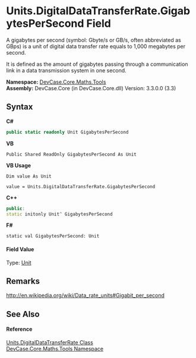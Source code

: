 # Units.DigitalDataTransferRate.GigabytesPerSecond Field
 

A gigabytes per second (symbol: Gbyte/s or GB/s, often abbreviated as GBps) is a unit of digital data transfer rate equals to 1,000 megabytes per second. 

 It is defined as the amount of gigabytes passing through a communication link in a data transmission system in one second.

**Namespace:**&nbsp;<a href="N_DevCase_Core_Maths_Tools">DevCase.Core.Maths.Tools</a><br />**Assembly:**&nbsp;DevCase.Core (in DevCase.Core.dll) Version: 3.3.0.0 (3.3)

## Syntax

**C#**<br />
``` C#
public static readonly Unit GigabytesPerSecond
```

**VB**<br />
``` VB
Public Shared ReadOnly GigabytesPerSecond As Unit
```

**VB Usage**<br />
``` VB Usage
Dim value As Unit

value = Units.DigitalDataTransferRate.GigabytesPerSecond

```

**C++**<br />
``` C++
public:
static initonly Unit^ GigabytesPerSecond
```

**F#**<br />
``` F#
static val GigabytesPerSecond: Unit
```


#### Field Value
Type: <a href="T_DevCase_Core_Maths_Unit">Unit</a>

## Remarks
<a href="http://en.wikipedia.org/wiki/Data_rate_units#Gigabit_per_second" target="_blank">http://en.wikipedia.org/wiki/Data_rate_units#Gigabit_per_second</a>

## See Also


#### Reference
<a href="T_DevCase_Core_Maths_Tools_Units_DigitalDataTransferRate">Units.DigitalDataTransferRate Class</a><br /><a href="N_DevCase_Core_Maths_Tools">DevCase.Core.Maths.Tools Namespace</a><br />